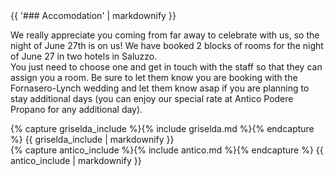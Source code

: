 <div>
<div class="text_line left"></div>
{{ '### Accomodation' | markdownify }}
<div class="text_line right"></div>
</div>

  We really appreciate you coming from far away to celebrate with us, so the night of June 27th is on us! We have booked 2 blocks of rooms for the night of June 27 in two hotels in Saluzzo.  
You just need to choose one and get in touch with the staff so that they can assign you a room. Be sure to let them know you are booking with the Fornasero-Lynch wedding and let them know asap if you are planning to stay additional days (you can enjoy our special rate at Antico Podere Propano for any additional day). 

<div class="half">
{% capture griselda_include %}{% include griselda.md %}{% endcapture %}
{{ griselda_include | markdownify }}
</div><div class="half">
{% capture antico_include %}{% include antico.md %}{% endcapture %}
{{ antico_include | markdownify }}
</div>

